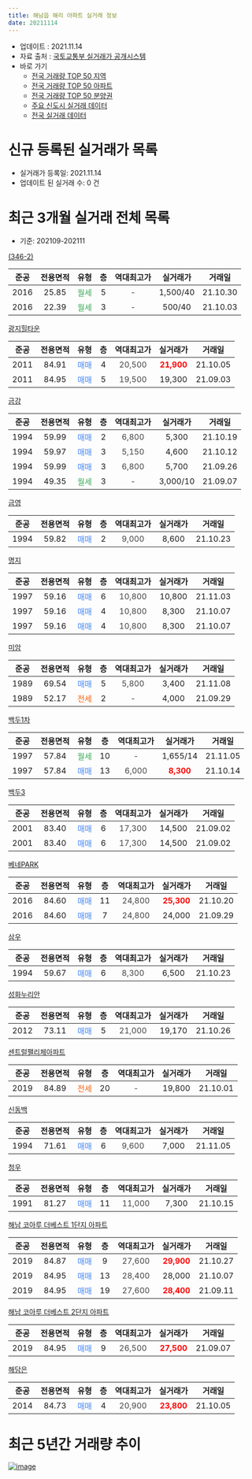 ```yaml
---
title: 해남읍 해리 아파트 실거래 정보
date: 20211114
---
```


* 업데이트 : 2021.11.14
* 자료 출처 : [국토교통부 실거래가 공개시스템](http://rt.molit.go.kr)
* 바로 가기
    * [전국 거래량 TOP 50 지역](https://apt-info.github.io/apt-trade-info/tr)
    * [전국 거래량 TOP 50 아파트](https://apt-info.github.io/apt-trade-info/ta)
    * [전국 거래량 TOP 50 분양권](https://apt-info.github.io/apt-trade-info/tb)
    * [주요 신도시 실거래 데이터](https://apt-info.github.io/apt-trade-info/newtown)
    * [전국 실거래 데이터](https://apt-info.github.io/apt-trade-info/all)



<script async src="https://pagead2.googlesyndication.com/pagead/js/adsbygoogle.js"></script>
<!-- 기본광고 -->
<ins class="adsbygoogle"
     style="display:block"
     data-ad-client="ca-pub-1142216861245946"
     data-ad-slot="4805727019"
     data-ad-format="auto"
     data-full-width-responsive="true"></ins>
<script>
     (adsbygoogle = window.adsbygoogle || []).push({});
</script>


# 신규 등록된 실거래가 목록

* 실거래가 등록일: 2021.11.14
* 업데이트 된 실거래 수: 0 건




<script async src="https://pagead2.googlesyndication.com/pagead/js/adsbygoogle.js"></script>
<!-- 기본광고 -->
<ins class="adsbygoogle"
     style="display:block"
     data-ad-client="ca-pub-1142216861245946"
     data-ad-slot="4805727019"
     data-ad-format="auto"
     data-full-width-responsive="true"></ins>
<script>
     (adsbygoogle = window.adsbygoogle || []).push({});
</script>


# 최근 3개월 실거래 전체 목록
* 기준: 202109-202111


[(346-2)](https://search.naver.com/search.naver?query=%28346-2%29)

|준공|전용면적|유형|층|역대최고가|실거래가|거래일|
|:---:|:---:|:---:|:---:|:---:|:---:|:---:|
|2016|25.85|<span style="color:#34A853">월세</span>|5|<span style="color:#444444">-</span>|1,500/40|21.10.30|
|2016|22.39|<span style="color:#34A853">월세</span>|3|<span style="color:#444444">-</span>|500/40|21.10.03|

[광지힐타운](https://search.naver.com/search.naver?query=%EA%B4%91%EC%A7%80%ED%9E%90%ED%83%80%EC%9A%B4)

|준공|전용면적|유형|층|역대최고가|실거래가|거래일|
|:---:|:---:|:---:|:---:|:---:|:---:|:---:|
|2011|84.91|<span style="color:#4285F3">매매</span>|4|<span style="color:#444444">20,500</span>|<b><span style="color:#FF0000">21,900</span></b>|21.10.05|
|2011|84.95|<span style="color:#4285F3">매매</span>|5|<span style="color:#444444">19,500</span>|19,300|21.09.03|

[금강](https://search.naver.com/search.naver?query=%EA%B8%88%EA%B0%95)

|준공|전용면적|유형|층|역대최고가|실거래가|거래일|
|:---:|:---:|:---:|:---:|:---:|:---:|:---:|
|1994|59.99|<span style="color:#4285F3">매매</span>|2|<span style="color:#444444">6,800</span>|5,300|21.10.19|
|1994|59.97|<span style="color:#4285F3">매매</span>|3|<span style="color:#444444">5,150</span>|4,600|21.10.12|
|1994|59.99|<span style="color:#4285F3">매매</span>|3|<span style="color:#444444">6,800</span>|5,700|21.09.26|
|1994|49.35|<span style="color:#34A853">월세</span>|3|<span style="color:#444444">-</span>|3,000/10|21.09.07|

[금영](https://search.naver.com/search.naver?query=%EA%B8%88%EC%98%81)

|준공|전용면적|유형|층|역대최고가|실거래가|거래일|
|:---:|:---:|:---:|:---:|:---:|:---:|:---:|
|1994|59.82|<span style="color:#4285F3">매매</span>|2|<span style="color:#444444">9,000</span>|8,600|21.10.23|

[명지](https://search.naver.com/search.naver?query=%EB%AA%85%EC%A7%80)

|준공|전용면적|유형|층|역대최고가|실거래가|거래일|
|:---:|:---:|:---:|:---:|:---:|:---:|:---:|
|1997|59.16|<span style="color:#4285F3">매매</span>|6|<span style="color:#444444">10,800</span>|10,800|21.11.03|
|1997|59.16|<span style="color:#4285F3">매매</span>|4|<span style="color:#444444">10,800</span>|8,300|21.10.07|
|1997|59.16|<span style="color:#4285F3">매매</span>|4|<span style="color:#444444">10,800</span>|8,300|21.10.07|

[미암](https://search.naver.com/search.naver?query=%EB%AF%B8%EC%95%94)

|준공|전용면적|유형|층|역대최고가|실거래가|거래일|
|:---:|:---:|:---:|:---:|:---:|:---:|:---:|
|1989|69.54|<span style="color:#4285F3">매매</span>|5|<span style="color:#444444">5,800</span>|3,400|21.11.08|
|1989|52.17|<span style="color:#FF5A00">전세</span>|2|<span style="color:#444444">-</span>|4,000|21.09.29|

[백두1차](https://search.naver.com/search.naver?query=%EB%B0%B1%EB%91%901%EC%B0%A8)

|준공|전용면적|유형|층|역대최고가|실거래가|거래일|
|:---:|:---:|:---:|:---:|:---:|:---:|:---:|
|1997|57.84|<span style="color:#34A853">월세</span>|10|<span style="color:#444444">-</span>|1,655/14|21.11.05|
|1997|57.84|<span style="color:#4285F3">매매</span>|13|<span style="color:#444444">6,000</span>|<b><span style="color:#FF0000">8,300</span></b>|21.10.14|

[백두3](https://search.naver.com/search.naver?query=%EB%B0%B1%EB%91%903)

|준공|전용면적|유형|층|역대최고가|실거래가|거래일|
|:---:|:---:|:---:|:---:|:---:|:---:|:---:|
|2001|83.40|<span style="color:#4285F3">매매</span>|6|<span style="color:#444444">17,300</span>|14,500|21.09.02|
|2001|83.40|<span style="color:#4285F3">매매</span>|6|<span style="color:#444444">17,300</span>|14,500|21.09.02|

[베네PARK](https://search.naver.com/search.naver?query=%EB%B2%A0%EB%84%A4PARK)

|준공|전용면적|유형|층|역대최고가|실거래가|거래일|
|:---:|:---:|:---:|:---:|:---:|:---:|:---:|
|2016|84.60|<span style="color:#4285F3">매매</span>|11|<span style="color:#444444">24,800</span>|<b><span style="color:#FF0000">25,300</span></b>|21.10.20|
|2016|84.60|<span style="color:#4285F3">매매</span>|7|<span style="color:#444444">24,800</span>|24,000|21.09.29|

[삼우](https://search.naver.com/search.naver?query=%EC%82%BC%EC%9A%B0)

|준공|전용면적|유형|층|역대최고가|실거래가|거래일|
|:---:|:---:|:---:|:---:|:---:|:---:|:---:|
|1994|59.67|<span style="color:#4285F3">매매</span>|6|<span style="color:#444444">8,300</span>|6,500|21.10.23|

[성화누리안](https://search.naver.com/search.naver?query=%EC%84%B1%ED%99%94%EB%88%84%EB%A6%AC%EC%95%88)

|준공|전용면적|유형|층|역대최고가|실거래가|거래일|
|:---:|:---:|:---:|:---:|:---:|:---:|:---:|
|2012|73.11|<span style="color:#4285F3">매매</span>|5|<span style="color:#444444">21,000</span>|19,170|21.10.26|

[센트럴팰리체아파트](https://search.naver.com/search.naver?query=%EC%84%BC%ED%8A%B8%EB%9F%B4%ED%8C%B0%EB%A6%AC%EC%B2%B4%EC%95%84%ED%8C%8C%ED%8A%B8)

|준공|전용면적|유형|층|역대최고가|실거래가|거래일|
|:---:|:---:|:---:|:---:|:---:|:---:|:---:|
|2019|84.89|<span style="color:#FF5A00">전세</span>|20|<span style="color:#444444">-</span>|19,800|21.10.01|

[신동백](https://search.naver.com/search.naver?query=%EC%8B%A0%EB%8F%99%EB%B0%B1)

|준공|전용면적|유형|층|역대최고가|실거래가|거래일|
|:---:|:---:|:---:|:---:|:---:|:---:|:---:|
|1994|71.61|<span style="color:#4285F3">매매</span>|6|<span style="color:#444444">9,600</span>|7,000|21.11.05|

[청우](https://search.naver.com/search.naver?query=%EC%B2%AD%EC%9A%B0)

|준공|전용면적|유형|층|역대최고가|실거래가|거래일|
|:---:|:---:|:---:|:---:|:---:|:---:|:---:|
|1991|81.27|<span style="color:#4285F3">매매</span>|11|<span style="color:#444444">11,000</span>|7,300|21.10.15|

[해남 코아루 더베스트 1단지 아파트](https://search.naver.com/search.naver?query=%ED%95%B4%EB%82%A8+%EC%BD%94%EC%95%84%EB%A3%A8+%EB%8D%94%EB%B2%A0%EC%8A%A4%ED%8A%B8+1%EB%8B%A8%EC%A7%80+%EC%95%84%ED%8C%8C%ED%8A%B8)

|준공|전용면적|유형|층|역대최고가|실거래가|거래일|
|:---:|:---:|:---:|:---:|:---:|:---:|:---:|
|2019|84.87|<span style="color:#4285F3">매매</span>|9|<span style="color:#444444">27,600</span>|<b><span style="color:#FF0000">29,900</span></b>|21.10.27|
|2019|84.95|<span style="color:#4285F3">매매</span>|13|<span style="color:#444444">28,400</span>|28,000|21.10.07|
|2019|84.95|<span style="color:#4285F3">매매</span>|19|<span style="color:#444444">27,600</span>|<b><span style="color:#FF0000">28,400</span></b>|21.09.11|

[해남 코아루 더베스트 2단지 아파트](https://search.naver.com/search.naver?query=%ED%95%B4%EB%82%A8+%EC%BD%94%EC%95%84%EB%A3%A8+%EB%8D%94%EB%B2%A0%EC%8A%A4%ED%8A%B8+2%EB%8B%A8%EC%A7%80+%EC%95%84%ED%8C%8C%ED%8A%B8)

|준공|전용면적|유형|층|역대최고가|실거래가|거래일|
|:---:|:---:|:---:|:---:|:---:|:---:|:---:|
|2019|84.95|<span style="color:#4285F3">매매</span>|9|<span style="color:#444444">26,500</span>|<b><span style="color:#FF0000">27,500</span></b>|21.09.07|

[해담은](https://search.naver.com/search.naver?query=%ED%95%B4%EB%8B%B4%EC%9D%80)

|준공|전용면적|유형|층|역대최고가|실거래가|거래일|
|:---:|:---:|:---:|:---:|:---:|:---:|:---:|
|2014|84.73|<span style="color:#4285F3">매매</span>|4|<span style="color:#444444">20,900</span>|<b><span style="color:#FF0000">23,800</span></b>|21.10.05|



<script async src="https://pagead2.googlesyndication.com/pagead/js/adsbygoogle.js"></script>
<!-- 기본광고 -->
<ins class="adsbygoogle"
     style="display:block"
     data-ad-client="ca-pub-1142216861245946"
     data-ad-slot="4805727019"
     data-ad-format="auto"
     data-full-width-responsive="true"></ins>
<script>
     (adsbygoogle = window.adsbygoogle || []).push({});
</script>


# 최근 5년간 거래량 추이


<div style="width:100%;">
    <canvas id="deal_progress" height="200"></canvas>
</div>

<script>
new Chart(document.getElementById("deal_progress"), {
    type: 'line',
    data: {
        labels: ['16.01','16.02','16.03','16.04','16.05','16.06','16.07','16.08','16.09','16.10','16.11','16.12','17.01','17.02','17.03','17.04','17.05','17.06','17.07','17.08','17.09','17.10','17.11','17.12','18.01','18.02','18.03','18.04','18.05','18.06','18.07','18.08','18.09','18.10','18.11','18.12','19.01','19.02','19.03','19.04','19.05','19.06','19.07','19.08','19.09','19.10','19.11','19.12','20.01','20.02','20.03','20.04','20.05','20.06','20.07','20.08','20.09','20.10','20.11','20.12','21.01','21.02','21.03','21.04','21.05','21.06','21.07','21.08','21.09','21.10','21.11'],
        datasets: [{
            label: '매매/분양권',
            data: [4,8,7,8,9,6,6,6,3,8,5,7,4,24,19,14,10,21,8,10,12,9,9,6,6,8,7,9,15,11,8,5,9,9,4,2,5,8,7,6,4,11,7,10,19,18,15,14,11,7,13,10,15,7,14,13,18,11,11,17,20,16,19,20,13,11,4,10,7,14,3],
            borderColor: "rgba(66, 133, 243, 1)",
            backgroundColor: "rgba(66, 133, 243, 0.05)",
            borderWidth: 1,
            pointRadius: 0,
            fill: false,
            lineTension: 0
        },{
            label: '전/월세',
            data: [3,0,1,6,3,0,2,3,2,3,3,4,4,2,3,47,23,3,3,5,2,0,2,1,5,5,6,7,2,4,0,2,1,2,2,0,2,5,16,17,7,4,6,7,9,3,9,13,25,12,6,5,2,3,4,6,4,1,4,4,2,8,1,3,77,1,5,5,2,3,1],
            borderColor: "rgba(255, 90, 0, 1)",
            backgroundColor: "rgba(255, 90, 0, 0.05)",
            borderWidth: 1,
            pointRadius: 0,
            fill: false,
            lineTension: 0
        },{
            label: '합계',
            data: [7,8,8,14,12,6,8,9,5,11,8,11,8,26,22,61,33,24,11,15,14,9,11,7,11,13,13,16,17,15,8,7,10,11,6,2,7,13,23,23,11,15,13,17,28,21,24,27,36,19,19,15,17,10,18,19,22,12,15,21,22,24,20,23,90,12,9,15,9,17,4],
            borderColor: "rgba(0, 0, 0, 1)",
            backgroundColor: "rgba(0, 0, 0, 0.03)",
            borderWidth: 0.1,
            pointRadius: 0,
            fill: true,
            lineTension: 0
        }
        ]
    },
    options: {
        responsive: true,
        title: {
            display: false
        },
        tooltips: {
            mode: 'index',
            intersect: false
        },
        hover: {
            mode: 'nearest',
            intersect: true
        },
        scales: {
            xAxes: [{
                display: true,
                scaleLabel: {
                    display: true,
                    labelString: '년/월'
                }
            }],
            yAxes: [{
                display: true,
                ticks: {
                    suggestedMin: 0,
                },
                scaleLabel: {
                    display: true,
                    labelString: '실거래 수'
                }
            }]
        }
    }
});

</script>


[![image](https://apt-info.github.io/images/2020-01-03-apt-trade-info/1024x500.png)](https://play.google.com/store/apps/details?id=com.aptinfo.apttradeinfo)

